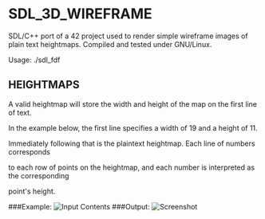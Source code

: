# SDL_3D_WIREFRAME
SDL/C++ port of a 42 project used to render simple wireframe images of plain text heightmaps. Compiled and tested under GNU/Linux.

Usage: ./sdl_fdf <filename>

## HEIGHTMAPS

A valid heightmap will store the width and height of the map on the first line of text.

In the example below, the first line specifies a width of 19 and a height of 11.

Immediately following that is the plaintext heightmap. Each line of numbers corresponds

to each row of points on the heightmap, and each number is interpreted as the corresponding

point's height.

###Example:
![Input Contents](https://i.imgur.com/V82pIMS.png)
###Output:
![Screenshot](https://i.imgur.com/h1RchDz.jpg)
